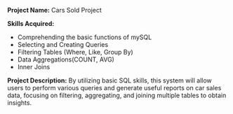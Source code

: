 **Project Name:** Cars Sold Project

**Skills Acquired:**
* Comprehending the basic functions of mySQL
* Selecting and Creating Queries
* Filtering Tables (Where, Like, Group By)
* Data Aggregations(COUNT, AVG)
* Inner Joins


**Project Description:** By utilizing basic SQL skills, this system will allow users to perform various queries and generate useful reports on car sales data, focusing on filtering, aggregating, and joining multiple tables to obtain insights.
